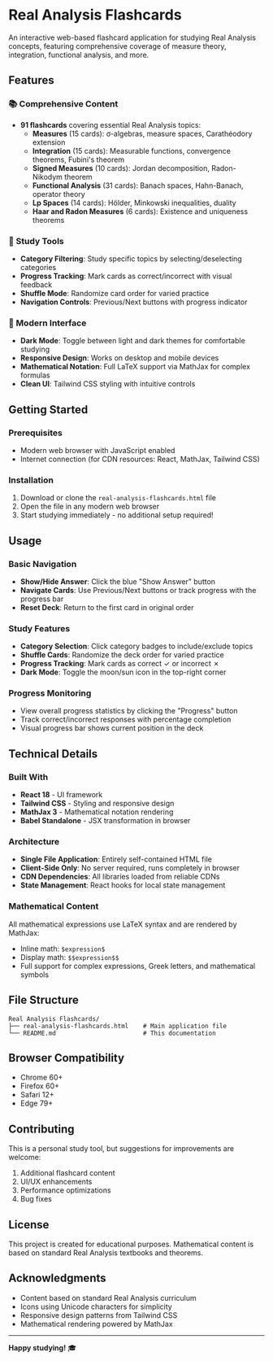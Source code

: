 # Real Analysis Flashcards

An interactive web-based flashcard application for studying Real Analysis concepts, featuring comprehensive coverage of measure theory, integration, functional analysis, and more.

## Features

### 📚 Comprehensive Content
- **91 flashcards** covering essential Real Analysis topics:
  - **Measures** (15 cards): σ-algebras, measure spaces, Carathéodory extension
  - **Integration** (15 cards): Measurable functions, convergence theorems, Fubini's theorem
  - **Signed Measures** (10 cards): Jordan decomposition, Radon-Nikodym theorem
  - **Functional Analysis** (31 cards): Banach spaces, Hahn-Banach, operator theory
  - **Lp Spaces** (14 cards): Hölder, Minkowski inequalities, duality
  - **Haar and Radon Measures** (6 cards): Existence and uniqueness theorems

### 🎯 Study Tools
- **Category Filtering**: Study specific topics by selecting/deselecting categories
- **Progress Tracking**: Mark cards as correct/incorrect with visual feedback
- **Shuffle Mode**: Randomize card order for varied practice
- **Navigation Controls**: Previous/Next buttons with progress indicator

### 🌙 Modern Interface
- **Dark Mode**: Toggle between light and dark themes for comfortable studying
- **Responsive Design**: Works on desktop and mobile devices
- **Mathematical Notation**: Full LaTeX support via MathJax for complex formulas
- **Clean UI**: Tailwind CSS styling with intuitive controls

## Getting Started

### Prerequisites
- Modern web browser with JavaScript enabled
- Internet connection (for CDN resources: React, MathJax, Tailwind CSS)

### Installation
1. Download or clone the `real-analysis-flashcards.html` file
2. Open the file in any modern web browser
3. Start studying immediately - no additional setup required!

## Usage

### Basic Navigation
- **Show/Hide Answer**: Click the blue "Show Answer" button
- **Navigate Cards**: Use Previous/Next buttons or track progress with the progress bar
- **Reset Deck**: Return to the first card in original order

### Study Features
- **Category Selection**: Click category badges to include/exclude topics
- **Shuffle Cards**: Randomize the deck order for varied practice
- **Progress Tracking**: Mark cards as correct ✓ or incorrect ✗
- **Dark Mode**: Toggle the moon/sun icon in the top-right corner

### Progress Monitoring
- View overall progress statistics by clicking the "Progress" button
- Track correct/incorrect responses with percentage completion
- Visual progress bar shows current position in the deck

## Technical Details

### Built With
- **React 18** - UI framework
- **Tailwind CSS** - Styling and responsive design
- **MathJax 3** - Mathematical notation rendering
- **Babel Standalone** - JSX transformation in browser

### Architecture
- **Single File Application**: Entirely self-contained HTML file
- **Client-Side Only**: No server required, runs completely in browser
- **CDN Dependencies**: All libraries loaded from reliable CDNs
- **State Management**: React hooks for local state management

### Mathematical Content
All mathematical expressions use LaTeX syntax and are rendered by MathJax:
- Inline math: `$expression$`
- Display math: `$$expression$$`
- Full support for complex expressions, Greek letters, and mathematical symbols

## File Structure
```
Real Analysis Flashcards/
├── real-analysis-flashcards.html    # Main application file
└── README.md                        # This documentation
```

## Browser Compatibility
- Chrome 60+
- Firefox 60+  
- Safari 12+
- Edge 79+

## Contributing

This is a personal study tool, but suggestions for improvements are welcome:

1. Additional flashcard content
2. UI/UX enhancements
3. Performance optimizations
4. Bug fixes

## License

This project is created for educational purposes. Mathematical content is based on standard Real Analysis textbooks and theorems.

## Acknowledgments

- Content based on standard Real Analysis curriculum
- Icons using Unicode characters for simplicity
- Responsive design patterns from Tailwind CSS
- Mathematical rendering powered by MathJax

---

**Happy studying!** 🎓
